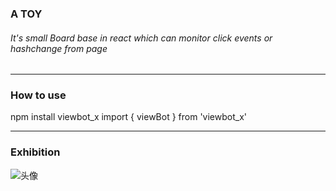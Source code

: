 ### A TOY
###### It's small Board base in react which can monitor click events or hashchange from page 

----
### How to use
  npm install viewbot_x
  import { viewBot } from 'viewbot_x'

----
### Exhibition
![头像](http://47.101.199.43:8089/eventsBoard.png)

   
 
